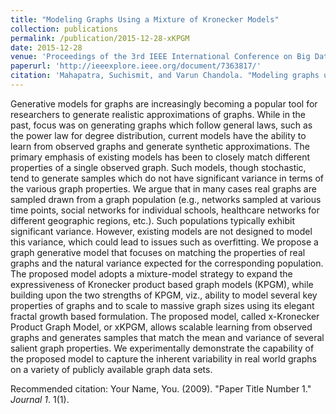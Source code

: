 ```yaml
---
title: "Modeling Graphs Using a Mixture of Kronecker Models"
collection: publications
permalink: /publication/2015-12-28-xKPGM
date: 2015-12-28
venue: 'Proceedings of the 3rd IEEE International Conference on Big Data'
paperurl: 'http://ieeexplore.ieee.org/document/7363817/'
citation: 'Mahapatra, Suchismit, and Varun Chandola. "Modeling graphs using a mixture of Kronecker models." In 2015 IEEE International Conference on Big Data (Big Data), pp. 727-736. IEEE, 2015.'
---
```


Generative models for graphs are increasingly becoming a popular tool for researchers to generate realistic approximations of graphs. While in the past, focus was on generating graphs which follow general laws, such as the power law for degree distribution, current models have the ability to learn from observed graphs and generate synthetic approximations. The primary emphasis of existing models has been to closely match different properties of a single observed graph. Such models, though stochastic, tend to generate samples which do not have significant variance in terms of the various graph properties. We argue that in many cases real graphs are sampled drawn from a graph population (e.g., networks sampled at various time points, social networks for individual schools, healthcare networks for different geographic regions, etc.). Such populations typically exhibit significant variance. However, existing models are not designed to model this variance, which could lead to issues such as overfitting. We propose a graph generative model that focuses on matching the properties of real graphs and the natural variance expected for the corresponding population. The proposed model adopts a mixture-model strategy to expand the expressiveness of Kronecker product based graph models (KPGM), while building upon the two strengths of KPGM, viz., ability to model several key properties of graphs and to scale to massive graph sizes using its elegant fractal growth based formulation. The proposed model, called x-Kronecker Product Graph Model, or xKPGM, allows scalable learning from observed graphs and generates samples that match the mean and variance of several salient graph properties. We experimentally demonstrate the capability of the proposed model to capture the inherent variability in real world graphs on a variety of publicly available graph data sets.

Recommended citation: Your Name, You. (2009). "Paper Title Number 1." <i>Journal 1</i>. 1(1).